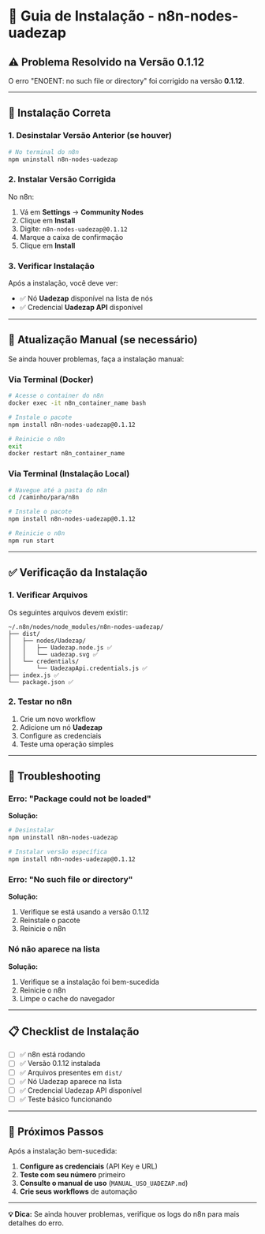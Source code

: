 # 🔧 Guia de Instalação - n8n-nodes-uadezap

## ⚠️ Problema Resolvido na Versão 0.1.12

O erro "ENOENT: no such file or directory" foi corrigido na versão **0.1.12**.

---

## 🚀 Instalação Correta

### 1. **Desinstalar Versão Anterior (se houver)**
```bash
# No terminal do n8n
npm uninstall n8n-nodes-uadezap
```

### 2. **Instalar Versão Corrigida**
No n8n:
1. Vá em **Settings** → **Community Nodes**
2. Clique em **Install**
3. Digite: `n8n-nodes-uadezap@0.1.12`
4. Marque a caixa de confirmação
5. Clique em **Install**

### 3. **Verificar Instalação**
Após a instalação, você deve ver:
- ✅ Nó **Uadezap** disponível na lista de nós
- ✅ Credencial **Uadezap API** disponível

---

## 🔄 Atualização Manual (se necessário)

Se ainda houver problemas, faça a instalação manual:

### Via Terminal (Docker)
```bash
# Acesse o container do n8n
docker exec -it n8n_container_name bash

# Instale o pacote
npm install n8n-nodes-uadezap@0.1.12

# Reinicie o n8n
exit
docker restart n8n_container_name
```

### Via Terminal (Instalação Local)
```bash
# Navegue até a pasta do n8n
cd /caminho/para/n8n

# Instale o pacote
npm install n8n-nodes-uadezap@0.1.12

# Reinicie o n8n
npm run start
```

---

## ✅ Verificação da Instalação

### 1. **Verificar Arquivos**
Os seguintes arquivos devem existir:
```
~/.n8n/nodes/node_modules/n8n-nodes-uadezap/
├── dist/
│   ├── nodes/Uadezap/
│   │   ├── Uadezap.node.js ✅
│   │   └── uadezap.svg ✅
│   └── credentials/
│       └── UadezapApi.credentials.js ✅
├── index.js ✅
└── package.json ✅
```

### 2. **Testar no n8n**
1. Crie um novo workflow
2. Adicione um nó **Uadezap**
3. Configure as credenciais
4. Teste uma operação simples

---

## 🐛 Troubleshooting

### Erro: "Package could not be loaded"
**Solução:**
```bash
# Desinstalar
npm uninstall n8n-nodes-uadezap

# Instalar versão específica
npm install n8n-nodes-uadezap@0.1.12
```

### Erro: "No such file or directory"
**Solução:**
1. Verifique se está usando a versão 0.1.12
2. Reinstale o pacote
3. Reinicie o n8n

### Nó não aparece na lista
**Solução:**
1. Verifique se a instalação foi bem-sucedida
2. Reinicie o n8n
3. Limpe o cache do navegador

---

## 📋 Checklist de Instalação

- [ ] ✅ n8n está rodando
- [ ] ✅ Versão 0.1.12 instalada
- [ ] ✅ Arquivos presentes em `dist/`
- [ ] ✅ Nó Uadezap aparece na lista
- [ ] ✅ Credencial Uadezap API disponível
- [ ] ✅ Teste básico funcionando

---

## 🎯 Próximos Passos

Após a instalação bem-sucedida:

1. **Configure as credenciais** (API Key e URL)
2. **Teste com seu número** primeiro
3. **Consulte o manual de uso** (`MANUAL_USO_UADEZAP.md`)
4. **Crie seus workflows** de automação

---

**💡 Dica:** Se ainda houver problemas, verifique os logs do n8n para mais detalhes do erro.
